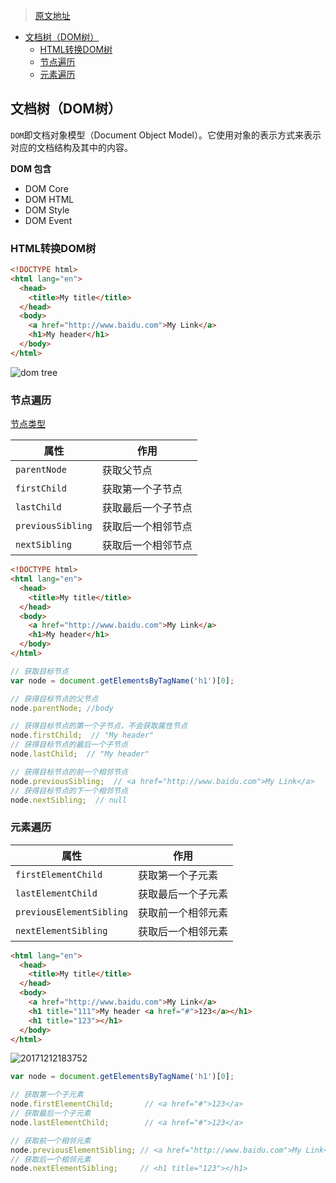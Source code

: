 >[原文地址](https://github.com/hua03/blog/blob/master/blog/笔记/JavaScript之Dom对象.md)

<!-- TOC depthFrom:2 -->

- [文档树（DOM树）](#文档树dom树)
  - [HTML转换DOM树](#html转换dom树)
  - [节点遍历](#节点遍历)
  - [元素遍历](#元素遍历)

<!-- /TOC -->

## 文档树（DOM树）

`DOM`即文档对象模型（Document Object Model）。它使用对象的表示方式来表示对应的文档结构及其中的内容。

**DOM 包含**

- DOM Core
- DOM HTML
- DOM Style
- DOM Event

### HTML转换DOM树

```html
<!DOCTYPE html>
<html lang="en">
  <head>
    <title>My title</title>
  </head>
  <body>
    <a href="http://www.baidu.com">My Link</a>
    <h1>My header</h1>
  </body>
</html>
```

![dom tree](http://opd59bmxu.bkt.clouddn.com/2017121022295.png)

### 节点遍历

[节点类型](https://developer.mozilla.org/zh-CN/docs/Web/API/Node/nodeType)

|       属性        |        作用        |
| ----------------- | ------------------ |
| `parentNode`      | 获取父节点         |
| `firstChild`      | 获取第一个子节点   |
| `lastChild`       | 获取最后一个子节点 |
| `previousSibling` | 获取后一个相邻节点 |
| `nextSibling`     | 获取后一个相邻节点 |


```html
<!DOCTYPE html>
<html lang="en">
  <head>
    <title>My title</title>
  </head>
  <body>
    <a href="http://www.baidu.com">My Link</a>
    <h1>My header</h1>
  </body>
</html>
```


```javascript
// 获取目标节点
var node = document.getElementsByTagName('h1')[0];

// 获得目标节点的父节点
node.parentNode; //body

// 获得目标节点的第一个子节点，不会获取属性节点
node.firstChild;  // "My header" 
// 获得目标节点的最后一个子节点
node.lastChild;  // "My header"

// 获得目标节点的前一个相邻节点
node.previousSibling;  // <a href="http://www.baidu.com">My Link</a>
// 获得目标节点的下一个相邻节点
node.nextSibling;  // null
```


### 元素遍历

|           属性           |        作用        |
| ------------------------ | ------------------ |
| `firstElementChild`      | 获取第一个子元素   |
| `lastElementChild`       | 获取最后一个子元素 |
| `previousElementSibling` | 获取前一个相邻元素 |
| `nextElementSibling`     | 获取后一个相邻元素 |


```html
<html lang="en">
  <head>
    <title>My title</title>
  </head>
  <body>
    <a href="http://www.baidu.com">My Link</a>
    <h1 title="111">My header <a href="#">123</a></h1>
    <h1 title="123"></h1>
  </body>
</html>
```
![20171212183752](http://opd59bmxu.bkt.clouddn.com/20171212183752.png)
```javascript
var node = document.getElementsByTagName('h1')[0];

// 获取第一个子元素
node.firstElementChild;       // <a href="#">123</a>
// 获取最后一个子元素
node.lastElementChild;        // <a href="#">123</a>

// 获取前一个相邻元素
node.previousElementSibling; // <a href="http://www.baidu.com">My Link</a>
// 获取后一个相邻元素
node.nextElementSibling;     // <h1 title="123"></h1>
```
